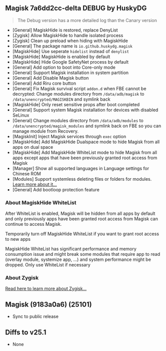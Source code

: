 ## Magisk 7a6dd2cc-delta DEBUG by HuskyDG

> The Debug version has a more detailed log than the Canary version

- [General] MagiskHide is restored, replace DenyList
- [Zygisk] Allow MagiskHide to handle isolated process
- [Zygisk] Clean up preload when hiding with MagiskHide
- [General] The package name is `io.github.huskydg.magisk`
- [MagiskHide] Use seperate `hidelist` instead of `denylist`
- [MagiskHide] MagiskHide is enabled by default
- [MagiskHide] Hide Google SafetyNet process by default
- [General] Add option to boot into Core-only mode
- [General] Support Magisk installation in system partition
- [General] Add Disable Magisk button
- [General] Add Riru core button
- [General] Fix Magisk survival script `addon.d` when FBE cannot be decrypted: Change modules directory from `/data/adb/magisk` to `/data/unencrypted/MAGISKBIN` and symlink back
- [MagiskHide] Only reset sensitive props after boot completed
- [General] Support system Magisk installation for devices with disabled SeLinux
- [General] Change modules directory from `/data/adb/modules` to `/data/unencrypted/magisk_modules` and symlink back on FBE so you can manage module from Recovery.
- [MagiskInit] Inject Magisk services through `exec` option
- [MagiskHide] Add MagiskHide Dualspace mode to hide Magisk from all apps on dual space
- [MagiskHide] Add MagiskHide WhiteList mode to hide Magisk from all apps except apps that have been previously granted root access from Magisk
- [Manager] Show all supported languages in Language settings for Chinese ROM
- [Modules] Support systemless deleting files or folders for modules. [Learn more about it...](https://huskydg.github.io/blog/delete-file-and-folder-by-magisk-module)
- [General] Add bootloop protection feature

### About MagiskHide WhiteList

After WhiteList is enabled, Magisk will be hidden from all apps by default and only previously apps have been granted root access from Magisk can continue to access Magisk.

Temporarily turn off MagiskHide WhiteList if you want to grant root access to new apps

MagiskHide WhiteList has significant performance and memory consumption issue and might break some modules that require app to read (overlay module, systemize app, ...) and system performance might be dropped. Only use WhiteList if necessary

### About Zygisk

[Read here to learn more about Zygisk...](https://huskydg.github.io/blog/zygisk-can-be-detected-very-easily)

## Magisk (9183a0a6) (25101)

- Sync to public release

## Diffs to v25.1

- None